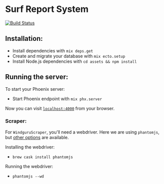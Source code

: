# Surf Report System

[![Build Status](https://travis-ci.org/fredericojordan/waves-api.svg?branch=master)](https://travis-ci.org/fredericojordan/waves-api)

## Installation:

  * Install dependencies with `mix deps.get`
  * Create and migrate your database with `mix ecto.setup`
  * Install Node.js dependencies with `cd assets && npm install`

## Running the server:

To start your Phoenix server:

  * Start Phoenix endpoint with `mix phx.server`

Now you can visit [`localhost:4000`](http://localhost:4000) from your browser.

### Scraper:

For `WindguruScraper`, you'll need a webdriver. Here we are using `phantomjs`, but [other options](https://github.com/HashNuke/hound/blob/master/notes/configuring-hound.md) are available.

Installing the webdriver:

  * `brew cask install phantomjs`

Running the webdriver:

  * `phantomjs --wd`
  
